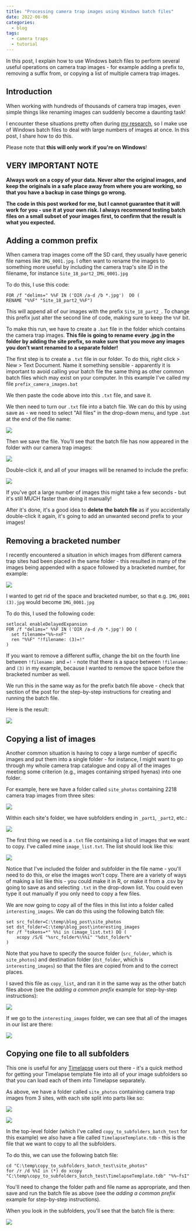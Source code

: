 ```yaml
---
title: "Processing camera trap images using Windows batch files"
date: 2022-06-06
categories:
  - blog
tags:
  - camera traps
  - tutorial
---
```


In this post, I explain how to use Windows batch files to perform several useful operations on camera trap images - for example adding a prefix to, removing a suffix from, or copying a list of multiple camera trap images.

## Introduction

When working with hundreds of thousands of camera trap images, even simple things like renaming images can suddenly become a daunting task!

I encounter these situations pretty often during [my research](https://www.zooniverse.org/projects/peter-dot-stewart/prickly-pear-project-kenya), so I make use of Windows batch files to deal with large numbers of images at once. In this post, I share how to do this.

Please note that **this will only work if you're on Windows**!

## VERY IMPORTANT NOTE

**Always work on a copy of your data. Never alter the original images, and keep the originals in a safe place away from where you are working, so that you have a backup in case things go wrong.**

**The code in this post worked for me, but I cannot guarantee that it will work for you - use it at your own risk. I always recommend testing batch files on a small subset of your images first, to confirm that the result is what you expected.**

## Adding a common prefix

When camera trap images come off the SD card, they usually have generic file names like `IMG_0001.jpg`. I often want to rename the images to something more useful by including the camera trap's site ID in the filename, for instance `Site_18_part2_IMG_0001.jpg`

To do this, I use this code:

```batch
FOR /f "delims=" %%F IN ('DIR /a-d /b *.jpg')  DO (
RENAME "%%F" "Site_18_part2_%%F")
```

This will append all of our images with the prefix `Site_18_part2_`. To change this prefix just alter the second line of code, making sure to keep the `%%F` bit.

To make this run, we have to create a `.bat` file in the folder which contains the camera trap images. **This file is going to rename every .jpg in the folder by adding the site prefix, so make sure that you move any images you don't want renamed to a separate folder!**

The first step is to create a `.txt` file in our folder. To do this, right click > New > Text Document. Name it something sensible - apparently it is important to avoid calling your batch file the same thing as other common batch files which may exist on your computer. In this example I've called my file `prefix_camera_images.bat`

We then paste the code above into this `.txt` file, and save it.

We then need to turn our `.txt` file into a batch file. We can do this by using save as - we need to select "All files" in the drop-down menu, and type `.bat` at the end of the file name:

![](/assets/images/post_images/useful_batch_files/save_as.jpg)

Then we save the file. You'll see that the batch file has now appeared in the folder with our camera trap images:

![](/assets/images/post_images/useful_batch_files/prefix_before.jpg)

Double-click it, and all of your images will be renamed to include the prefix:

![](/assets/images/post_images/useful_batch_files/prefix_after.jpg)

If you've got a large number of images this might take a few seconds - but it's still MUCH faster than doing it manually!

After it's done, it's a good idea to **delete the batch file** as if you accidentally double-click it again, it's going to add an unwanted second prefix to your images!

## Removing a bracketed number

I recently encountered a situation in which images from different camera trap sites had been placed in the same folder - this resulted in many of the images being appended with a space followed by a bracketed number, for example:

![](/assets/images/post_images/useful_batch_files/before.jpg)

I wanted to get rid of the space and bracketed number, so that e.g. `IMG_0001 (3).jpg` would become `IMG_0001.jpg`

To do this, I used the following code:

```batch
setlocal enableDelayedExpansion
FOR /f "delims=" %%F IN ('DIR /a-d /b *.jpg') DO (
  set filename="%%~nxF"
  ren "%%F" "!filename: (3)=!"
)
```

If you want to remove a different suffix, change the bit on the fourth line between `!filename:` and `=!` - note that there is a space between `!filename:` and `(3)` in my example, because I wanted to remove the space before the bracketed number as well.

We run this in the same way as for the prefix batch file above - check that section of the post for the step-by-step instructions for creating and running the batch file.

Here is the result:

![](/assets/images/post_images/useful_batch_files/after.jpg)

## Copying a list of images ##

Another common situation is having to copy a large number of specific images and put them into a single folder - for instance, I might want to go through my whole camera trap catalogue and copy all of the images meeting some criterion (e.g., images containing striped hyenas) into one folder.

For example, here we have a folder called `site_photos` containing 2218 camera trap images from three sites:

![](/assets/images/post_images/useful_batch_files/site_list.jpg)

Within each site's folder, we have subfolders ending in `_part1`, `_part2`, etc.:

![](/assets/images/post_images/useful_batch_files/subfolder_list.jpg)

The first thing we need is a `.txt` file containing a list of images that we want to copy. I've called mine `image_list.txt`. The list should look like this:

![](/assets/images/post_images/useful_batch_files/image_list.jpg)

Notice that I've included the folder and subfolder in the file name - you'll need to do this, or else the images won't copy. There are a variety of ways of making a list like this - you could make it in R, or make it from a .csv by going to save as and selecting `.txt` in the drop-down list. You could even type it out manually if you only need to copy a few files.

We are now going to copy all of the files in this list into a folder called `interesting_images`. We can do this using the following batch file:

```batch
set src_folder=C:\temp\blog_post\site_photos
set dst_folder=C:\temp\blog_post\interesting_images
for /f "tokens=*" %%i in (image_list.txt) DO (
    xcopy /S/E "%src_folder%\%%i" "%dst_folder%"
)
```

Note that you have to specify the source folder (`src_folder`, which is `site_photos`) and destination folder (`dst_folder`, which is `interesting_images`) so that the files are copied from and to the correct places.

I saved this file as `copy_list`, and ran it in the same way as the other batch files above (see the *adding a common prefix* example for step-by-step instructions):

![](/assets/images/post_images/useful_batch_files/copy_list.jpg)

If we go to the `interesting_images` folder, we can see that all of the images in our list are there:

![](/assets/images/post_images/useful_batch_files/interesting_images.jpg)

## Copying one file to all subfolders ##

This one is useful for any [Timelapse](https://saul.cpsc.ucalgary.ca/timelapse/pmwiki.php?n=Main.Download2) users out there - it's a quick method for getting your Timelapse template file into all of your image subfolders so that you can load each of them into Timelapse separately.

As above, we have a folder called `site_photos` containing camera trap images from 3 sites, with each site split into parts like so:

![](/assets/images/post_images/useful_batch_files/site_list.jpg)

![](/assets/images/post_images/useful_batch_files/subfolder_list.jpg)

In the top-level folder (which I've called `copy_to_subfolders_batch_test` for this example) we also have a file called `TimelapseTemplate.tdb` - this is the file that we want to copy to all the subfolders.

To do this, we can use the following batch file:

```batch
cd "C:\temp\copy_to_subfolders_batch_test\site_photos"
for /r /d %%I in (*) do xcopy "C:\temp\copy_to_subfolders_batch_test\TimelapseTemplate.tdb" "%%~fsI"
```

You'll need to change the folder path and file name as appropriate, and then save and run the batch file as above (see the *adding a common prefix* example for step-by-step instructions).

When you look in the subfolders, you'll see that the batch file is there:

![](/assets/images/post_images/useful_batch_files/copy_sub_results.jpg)
